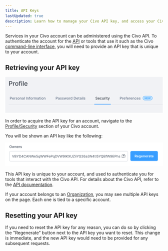 ```yaml
---
title: API Keys
lastUpdated: true
description: Learn how to manage your Civo API key, and access your Civo account and tools. Retrieve and reset your unique API key to unlock all Civo services and resources.
---
```


<head>
  <title>Retrieve and Reset Your Civo API Key | Civo Documentation</title>
</head>

Services in your Civo account can be administered using the Civo API. To authenticate the account for the [API](https://www.civo.com/api) or tools that use it such as the Civo [command-line interface](../overview/civo-cli), you will need to provide an API key that is unique to your account.

## Retrieving your API key

![Profile/security header](images/profile_security.png)

In order to acquire the API key for an account, navigate to the [Profile/Security](https://dashboard.civo.com/security) section of your Civo account.

You will be shown an API key like the following:

![API key shown on the Civo dashboard](images/api_key.png)

This API key is unique to your account, and used to authenticate you for tools that interact with the Civo API. For details about the Civo API, refer to the [API documentation](https://www.civo.com/api).

If your account belongs to an [Organization](../account/teams), you may see multiple API keys on the page. Each one is tied to a specific account.

## Resetting your API key

If you need to reset the API key for any reason, you can do so by clicking the "Regenerate" button next to the API key you want to reset. This change is immediate, and the new API key would need to be provided for any subsequent requests.
